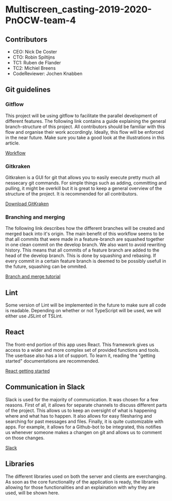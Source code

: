 # Multiscreen_casting-2019-2020-PnOCW-team-4
## Contributors
* CEO: Nick De Coster
* CTO: Robin Spiltijns
* TC1: Ruben de Flander
* TC2: Michiel Breens
* CodeReviewer: Jochen Knabben

## Git guidelines

### Gitflow
This project will be using gitflow to facilitate the parallel development of different features. The following link contains a guide explaining the general branch-structure of this project. All contributors should be familiar with this flow and organise their work accordingly. Ideally, this flow will be enforced in the near future. Make sure you take a good look at the illustrations in this article.

[Workflow](https://datasift.github.io/gitflow/IntroducingGitFlow.html)

### Gitkraken
Gitkraken is a GUI for git that allows you to easily execute pretty much all nessecary git commands. For simple things such as adding, committing and pulling, it might be overkill but it is great to keep a general overview of the structure of the project. It is recommended for all contributors.

[Download GitKraken](https://www.gitkraken.com/)

### Branching and merging
The following link describes how the different branches will be created and merged back into it's origin. The main benefit of this workflow seems to be that all commits that were made in a feature-branch are squashed together in one clean commit on the develop branch. We also want to avoid rewriting history. This means that all commits of a feature branch are added to the head of the develop branch. This is done by squashing and rebasing. If every commit in a certain feature branch is deemed to be possibly usefull in the future, squashing can be ommited.

[Branch and merge tutorial](https://jameschambers.co/writing/git-team-workflow-cheatsheet/)

## Lint
Some version of Lint will be implemented in the future to make sure all code is readable. Depending on whether or not TypeScript will be used, we will either use JSLint of TSLint.

## React
The front-end portion of this app uses React. This framework gives us access to a wider and more complex set of provided functions and tools. The userbase also has  a lot of support. To learn it, reading the "getting started" documentations are recommended.

[React getting started](https://reactjs.org/docs/getting-started.html)

## Communication in Slack
Slack is used for the majority of communication. It was chosen for a few reasons. First of all, it allows for separate channels to discuss different parts of the project. This allows us to keep an oversight of what is happening where and what has to happen. It also allows for easy filesharing and searching for past messages and files. Finally, it is quite customizable with apps. For example, it allows for a Github-bot to be integrated, this notifies us whenever someone makes a changen on git and allows us to comment on those changes. 

[Slack](https://slack.com/intl/en-be/help/articles/115004071768-What-is-Slack-)

## Libraries

The different libraries used on both the server and clients are everchanging. As soon as the core functionality of the application is ready, the libraries allowing for those functionalities and an explaination with why they are used, will be shown here.
